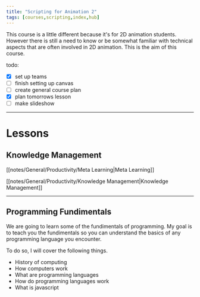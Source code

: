 ```yaml
---
title: "Scripting for Animation 2"
tags: [courses,scripting,index,hub]
---
```


This course is a little different because it's for 2D animation students. However there is still a need to know or be somewhat familiar with technical aspects that are often involved in 2D animation. This is the aim of this course.

todo:
- [x] set up teams
- [ ] finish setting up canvas
- [ ] create general course plan
- [x] plan tomorrows lesson
- [ ] make slideshow

---

# Lessons

## Knowledge Management

[[notes/General/Productivity/Meta Learning|Meta Learning]]

[[notes/General/Productivity/Knowledge Management|Knowledge Management]]


---

## Programming Fundimentals

We are going to learn some of the fundimentals of programming. My goal is to teach you the fundimentals so you can understand the basics of any programming language you encounter.



To do so, I will cover the following things. 

- History of computing
- How computers work
- What are programming languages
- How do programming languages work
- What is javascript



